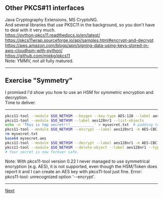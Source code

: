## Other PKCS#11 interfaces
Java Cryptography Extensions, MS CryptoNG.  
And several libraries that use PKSC11 in the background, so you don't have to deal with it very much.  
<https://python-pkcs11.readthedocs.io/en/latest/>  
<https://pkcs11wrap.sourceforge.io/api/samples.html#encrypt-and-decrypt>   
<https://aws.amazon.com/blogs/apn/signing-data-using-keys-stored-in-aws-cloudhsm-with-python/>  
<https://github.com/miekg/pkcs11>  
Note: YMMV, not all fully matured.

--------------------
## Exercise "Symmetry"
I promised I'd show you how to use an HSM for symmetric encryption and decryption.  
Time to deliver.  

-------------------
``` bash
pkcs11-tool --module $SO_NETHSM --keygen --key-type AES:128 --label aes128nr1
pkcs11-tool --module $SO_NETHSM --label aes128nr1 --list-objects
echo -n 'This is top secret!!!___________' > mysecret.txt  # padding to get a multiple of 16 bytes
pkcs11-tool --module $SO_NETHSM --encrypt --label aes128nr1 -m AES-CBC --iv "deadbeefdeadbeefdeadbeefdeadbeef" -i mysecret.txt -o mysecret.aes
rm mysecret.txt
base64 mysecret.aes
pkcs11-tool --module $SO_NETHSM --decrypt --label aes128nr1 -m AES-CBC --iv "deadbeefdeadbeefdeadbeefdeadbeef" -i mysecret.aes --id <id of your secret>
pkcs11-tool --module $SO_NETHSM --delete-object --label aes128nr1 --type secrkey
# Your secret is now forever safe.
```
Note: With pkcs11-tool version 0.22 I never managed to use symmetrical encryption (e.g. AES), it is not supported, even though the
HSM/Token does report it and I can create an AES key with pkcs11-tool just fine.
Error: pkcs11-tool: unrecognized option '--encrypt'.

--------------------
[Next](https://github.com/niek-sidn/hsm_workshop_nethsm/blob/main/Slide18.md)

